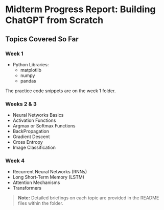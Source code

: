 # Midterm Progress Report: Building ChatGPT from Scratch

## Topics Covered So Far

### Week 1
- Python Libraries: 
  - matplotlib
  - numpy
  - pandas

The practice code snippets are on the week 1 folder.

### Weeks 2 & 3
- Neural Networks Basics
- Activation Functions
- Argmax or Softmax Functions
- BackPropagation
- Gradient Descent
- Cross Entropy
- Image Classification

### Week 4
- Recurrent Neural Networks (RNNs)
- Long Short-Term Memory (LSTM)
- Attention Mechanisms
- Transformers

> **Note:** Detailed briefings on each topic are provided in the README files within the folder.
